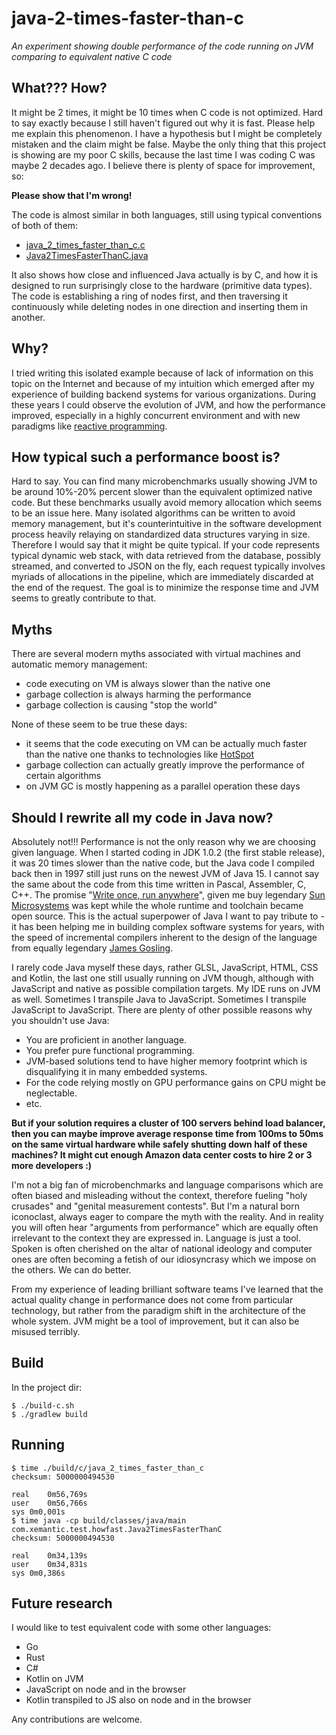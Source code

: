 # java-2-times-faster-than-c
_An experiment showing double performance of the code running on JVM comparing to equivalent native C code_


## What??? How?

It might be 2 times, it might be 10 times when C code is not optimized.
Hard to say exactly because I still haven't figured out why it is fast.
Please help me explain this phenomenon. I have a hypothesis but
I might be completely mistaken and the claim might be false.
Maybe the only thing that this project is showing are
my poor C skills, because the last time I was coding C was maybe 2 decades ago.
I believe there is plenty of space for improvement, so:

**Please show that I'm wrong!**

The code is almost similar in both languages, still
using typical conventions of both of them:

 * [java_2_times_faster_than_c.c](src/main/c/java_2_times_faster_than_c.c)
 * [Java2TimesFasterThanC.java](src/main/java/com/xemantic/test/howfast/Java2TimesFasterThanC.java)

It also shows how close and influenced Java actually is by C, and how it is designed to
run surprisingly close to the hardware (primitive data types).
The code is establishing a ring of nodes first, and then traversing it continuously while
deleting nodes in one direction and inserting them in another.


## Why?

I tried writing this isolated example because of lack of information on this topic 
on the Internet and because of my intuition which emerged after my experience of
building backend systems for various organizations. During these years I could observe
the evolution of JVM, and how the performance improved, especially in a highly
concurrent environment and with new paradigms like
[reactive programming](https://en.wikipedia.org/wiki/Reactive_programming).


## How typical such a performance boost is?

Hard to say. You can find many microbenchmarks usually showing JVM to be around 10%-20% percent
slower than the equivalent optimized native code. But these benchmarks usually avoid memory
allocation which seems to be an issue here. Many isolated algorithms can be written to avoid
memory management, but it's counterintuitive in the software development process heavily
relaying on standardized data structures varying in size. Therefore I would say that it might be
quite typical.
If your code represents typical dynamic web stack, with data retrieved from the database, possibly
streamed, and converted to JSON on the fly, each request typically involves myriads of allocations
in the pipeline, which are immediately discarded at the end of the request. The goal is to
minimize the response time and JVM seems to greatly contribute to that.


## Myths

There are several modern myths associated with virtual machines and automatic memory management:

 * code executing on VM is always slower than the native one
 * garbage collection is always harming the performance
 * garbage collection is causing "stop the world"

None of these seem to be true these days:

 * it seems that the code executing on VM can be actually much faster than the native one thanks to
   technologies like [HotSpot](https://en.wikipedia.org/wiki/HotSpot_(virtual_machine))
 * garbage collection can actually greatly improve the performance of certain algorithms
 * on JVM GC is mostly happening as a parallel operation these days


## Should I rewrite all my code in Java now?

Absolutely not!!! Performance is not the only reason why we are choosing given language.
When I started coding in JDK 1.0.2 (the first stable release), it was 20 times slower than
the native code, but the Java
code I compiled back then in 1997 still just runs on the newest JVM of
Java 15. I cannot say the same about the code from this time written in Pascal,
Assembler, C, C++. The promise
"[Write once, run anywhere](https://en.wikipedia.org/wiki/Write_once,_run_anywhere)", given me buy
legendary [Sun Microsystems](https://en.wikipedia.org/wiki/Sun_Microsystems)
was kept while the whole runtime and toolchain became open source. This is the actual
superpower of Java I want to pay tribute to - it has been helping me in building
complex software systems for years, with the speed of incremental compilers inherent to the
design of the language from equally legendary
[James Gosling](https://en.wikipedia.org/wiki/James_Gosling).

I rarely code Java myself these days, rather GLSL, JavaScript, HTML, CSS and Kotlin, the last one
still usually running on JVM though, although with JavaScript and native as possible compilation
targets. My IDE runs on JVM as well. Sometimes I transpile Java to JavaScript. Sometimes
I transpile JavaScript to JavaScript. There are plenty of other possible reasons why you
shouldn't use Java:

 * You are proficient in another language.
 * You prefer pure functional programming.
 * JVM-based solutions tend to have higher memory footprint which is disqualifying it in many
   embedded systems.
 * For the code relying mostly on GPU performance gains on CPU might be neglectable.
 * etc.

**But if your solution requires a cluster of 100 servers behind load balancer, then you can maybe
improve average response time from 100ms to 50ms on the same virtual hardware while safely shutting
down half of these machines? It might cut enough Amazon data center costs to hire
2 or 3 more developers :)**

I'm not a big fan of microbenchmarks and language comparisons which are often biased and
misleading without the context, therefore fueling "holy crusades" and
"genital measurement contests".
But I'm a natural born iconoclast, always eager to compare the myth with the reality. And 
in reality you will often hear "arguments from performance" which are equally often
irrelevant to the context they are expressed in. Language is just a tool. Spoken is often
cherished on the altar of national ideology and computer ones are often becoming a fetish
of our idiosyncrasy which we impose on the others. We can do better.

From my experience of leading brilliant software teams I've learned that the actual quality
change in performance does not come from particular technology, but rather from the paradigm
shift in the architecture of the whole system. JVM might be a tool of improvement, but it can
also be misused terribly.


## Build

In the project dir:

```console
$ ./build-c.sh
$ ./gradlew build
```

## Running

```console
$ time ./build/c/java_2_times_faster_than_c 
checksum: 5000000494530

real	0m56,769s
user	0m56,766s
sys	0m0,001s
$ time java -cp build/classes/java/main com.xemantic.test.howfast.Java2TimesFasterThanC 
checksum: 5000000494530

real	0m34,139s
user	0m34,831s
sys	0m0,386s
```


## Future research

I would like to test equivalent code with some other languages:

 * Go
 * Rust
 * C#
 * Kotlin on JVM  
 * JavaScript on node and in the browser
 * Kotlin transpiled to JS also on node and in the browser

Any contributions are welcome.
